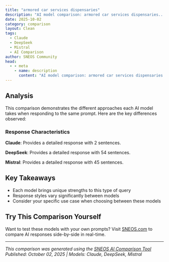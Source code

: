 ```yaml
---
title: "armored car services dispensaries"
description: "AI model comparison: armored car services dispensaries..."
date: 2025-10-02
category: comparison
layout: Clean
tags:
  - Claude
  - DeepSeek
  - Mistral
  - AI Comparison
author: SNEOS Community
head:
  - - meta
    - name: description
      content: "AI model comparison: armored car services dispensaries..."
---
```


<ChatComparison
  title="armored car services dispensaries"
  prompt="armored car services dispensaries"
  :responses='{"Claude": "Armored car services for dispensaries are specialized security transportation companies that help cannabis businesses safely move cash, products, and other valuables. Here\u0027s what you should know:\n\n## Why Dispensaries Use Armored Car Services\n\n**Banking Challenges:**\n- Limited banking access forces many dispensaries to operate largely in cash\n- Need secure transportation for daily deposits and cash management\n- Protection from theft during transport\n\n**High-Value Products:**\n- Cannabis products require secure transport between facilities\n- Moving inventory between cultivation, processing, and retail locations\n\n## Services Typically Offered\n\n- **Cash pickup and delivery**\n- **Bank deposits**\n- **ATM servicing**\n- **Product transportation** (where legally permitted)\n- **Vault storage services**\n- **Same-day or scheduled pickups**\n\n## Major Providers\n\nSome companies that serve the cannabis industry include:\n- Garda World\n- Brink\u0027s (in some markets)\n- Regional security companies with cannabis licenses\n- Cannabis-specific armored transport services\n\n## Key Considerations\n\n**Compliance:**\n- Must be licensed for cannabis-related transportation\n- Need to follow state tracking requirements\n- Insurance and bonding requirements\n\n**Cost Factors:**\n- Route frequency\n- Cash volume\n- Distance traveled\n- Additional security requirements\n\n**Vetting:**\n- Check licensing and cannabis industry experience\n- Verify insurance coverage\n- Review security protocols and equipment\n\nWould you like specific information about services in a particular state or region?", "DeepSeek": "Of course. This is an interesting intersection of two highly regulated industries. Here\u2019s a detailed breakdown of the relationship between armored car services and dispensaries (both medical and recreational cannabis).\n\n### The Core Need: Why Dispensaries Require Armored Car Services\n\nDispensaries are largely **cash-only businesses**, which creates a massive security risk. This situation arises from a fundamental conflict between state and federal law in the United States.\n\n1. **The Cash-Only Problem:**\n * **Federal Law:** Cannabis is still a Schedule I controlled substance at the federal level.\n * **Banking Access:** Most federally insured banks and credit unions refuse to serve cannabis businesses for fear of being charged with money laundering. This means dispensaries have limited access to checking accounts, credit card processing, and other standard financial services.\n * **Result:** A significant portion of their transactions are in cash. A busy dispensary can have hundreds of thousands of dollars in cash on-site at any given time.\n\n2. **The High-Value Target:**\n * **Product \u002B Cash:** Dispensaries are targets for robbery not only because of the cash but also because of the high-value, easily resellable product (cannabis) on the premises.\n * **Public Knowledge:** It is widely known that these businesses operate in cash, making them a predictable target for criminal activity.\n\n### The Role of Armored Car Services for Dispensaries\n\nArmored car services provide critical logistical and security solutions to mitigate these risks.\n\n**1. Cash Logistics \u0026 Transport:**\n* **Daily Cash Pickups:** Transporting cash receipts from the dispensary to a secure counting facility or a rare \u0022cannabis-friendly\u0022 financial institution.\n* **Change Orders \u0026 Cash Drops:** Delivering fresh currency for registers and secure cash drops throughout the day to limit the amount of cash held on the sales floor.\n* **Tax Payments:** Transporting large sums of cash for state and local tax payments, which must often be made in person.\n\n**2. Product Transport (The \u0022Seed-to-Sale\u0022 Chain):**\n* **Wholesale Transport:** Moving bulk cannabis product from growers and cultivators to the dispensary.\n* **Inter-Dispensary Transfers:** Transporting product between different locations of the same dispensary chain.\n* **Product Returns \u0026 Destruction:** Securely moving unsellable or expired product to approved destruction facilities.\n\n**3. ATM Services:**\nMany armored car companies also manage ATMs. They install, service, and fill the ATMs located inside or outside dispensaries, which is another source of cash that needs securing.\n\n### Key Considerations and Challenges for the Service\n\nProviding armored car services to the cannabis industry is not like serving a standard retail bank. It comes with unique challenges:\n\n**1. Intense Regulatory Compliance:**\n* **State Licensing:** The armored car company itself often needs a specific license or endorsement from the state\u0027s cannabis control board (e.g., Cannabis Control Commission, Department of Cannabis Control) to handle cannabis products and cash.\n* **Tracking \u0026 Reporting:** Every transport of product is tracked in the state\u0027s mandatory \u0022seed-to-sale\u0022 tracking system (like Metrc or BioTrack). The armored car service must meticulously log manifests, weights, and chain-of-custody documents.\n* **Background Checks:** Drivers and guards are subject to intense background checks by state cannabis authorities.\n\n**2. Enhanced Security Protocols:**\n* **Armed Guards:** Personnel are typically highly trained and armed.\n* **GPS Tracking:** Vehicles are equipped with live GPS tracking, and shipments are monitored in real-time.\n* **Secure Routing:** Routes are varied and unpredictable to prevent patterns from being detected.\n* **Communication:** Constant communication with a central command center.\n\n**3. Insurance and Liability:**\n* The value of a single shipment (both cash and product) can be enormous. The armored car service must carry substantial insurance policies to cover potential losses from theft, damage, or accidents.\n\n**4. Federal Legal Gray Area:**\n* While operating legally under state law, the armored car company is still technically transporting a federally illegal substance and the proceeds from its sale. This creates a legal risk, though federal enforcement against ancillary businesses (like security or transport) has been rare under specific federal enforcement memos (like the Cole Memorandum, though rescinded, its principles often guide current practice).\n\n### Examples of Armored Car Services in the Industry\n\nSeveral companies have specialized in serving the cannabis industry. You\u0027ll often hear terms like \u0022cannabis logistics,\u0022 \u0022cash-in-transit,\u0022 and \u0022secure transport.\u0022\n\n* **Brinks:** A major player that has developed a dedicated cannabis division in legal states.\n* **MPS (Marijuana Payment Solutions):** Offers a suite of financial and security services, including armored transport.\n* **Spartan Armor:** An example of a company built specifically for the cannabis industry.\n* **Local \u0026 Regional Operators:** In many states, smaller, locally-owned armored car services have emerged to fill this critical need.\n\n### Summary\n\nIn short, the relationship is one of **absolute necessity**. Armored car services are the vital circulatory system for the legal cannabis industry, moving its lifeblood (cash and product) securely and in compliance with a complex web of state regulations. They allow dispensaries to operate safely, manage their immense cash flow, and fulfill their logistical needs without becoming easy targets for crime.", "Mistral": "Armored car services for dispensaries are specialized security services designed to protect the transportation of cash, cannabis products, and other valuable assets associated with the cannabis industry. Given the high-risk nature of the cannabis business, particularly due to its cash-intensive operations and the valuable nature of the products, armored car services provide essential security measures. Here are some key aspects of these services:\n\n### Key Features of Armored Car Services for Dispensaries:\n\n1. **Secure Transportation**:\n - **Cash Handling**: Armored car services ensure the safe transportation of large sums of cash from dispensaries to banks or other secure locations.\n - **Product Transportation**: They also handle the secure transportation of cannabis products between cultivation sites, processing facilities, and dispensaries.\n\n2. **Armed Guards**:\n - **Trained Personnel**: These services employ highly trained and armed security personnel to accompany the transportation of valuable assets.\n - **Escort Services**: Armed guards can escort dispensary staff during cash deposits or product transfers to ensure safety.\n\n3. **Armored Vehicles**:\n - **Protected Vehicles**: The use of armored vehicles provides an additional layer of security, protecting against theft and robbery.\n - **GPS Tracking**: Many armored vehicles are equipped with GPS tracking systems to monitor the location and route of the vehicle in real-time.\n\n4. **Compliance and Regulation**:\n - **Legal Compliance**: Armored car services ensure compliance with state and federal regulations regarding the transportation of cannabis and cash.\n - **Documentation**: They maintain detailed records and documentation of all transactions and movements to meet regulatory requirements.\n\n5. **Insurance**:\n - **Liability Coverage**: These services often provide insurance coverage to protect against loss or damage during transportation.\n - **Risk Management**: They implement risk management strategies to minimize potential threats and ensure the safety of assets.\n\n6. **Technology and Surveillance**:\n - **Surveillance Systems**: Advanced surveillance systems, including cameras and alarms, are used to monitor the transportation process.\n - **Communication Systems**: Secure communication systems allow for real-time updates and coordination between the armored car service and the dispensary.\n\n### Benefits of Using Armored Car Services for Dispensaries:\n\n1. **Enhanced Security**:\n - **Reduced Risk**: By using armored car services, dispensaries can significantly reduce the risk of theft, robbery, and other security threats.\n - **Peace of Mind**: Knowing that valuable assets are being transported securely provides peace of mind for dispensary owners and employees.\n\n2. **Efficiency**:\n - **Streamlined Operations**: Armored car services can streamline the transportation process, allowing dispensaries to focus on their core operations.\n - **Time Savings**: Efficient transportation services save time and resources, enabling dispensaries to operate more effectively.\n\n3. **Compliance Assurance**:\n - **Regulatory Adherence**: Armored car services ensure that all transportation activities comply with relevant regulations, reducing the risk of legal issues.\n - **Audit Trails**: Detailed documentation and audit trails help dispensaries meet regulatory requirements and pass inspections.\n\n4. **Professionalism**:\n - **Expertise**: Armored car services bring professional expertise and experience in handling high-value assets, ensuring a smooth and secure process.\n - **Customer Trust**: Using professional security services can enhance customer trust and confidence in the dispensary\u0027s operations.\n\n### Considerations for Choosing an Armored Car Service:\n\n1. **Reputation and Experience**:\n - **Track Record**: Look for a service provider with a proven track record and positive reputation in the industry.\n - **Experience**: Choose a provider with experience in the cannabis industry to ensure they understand the unique challenges and regulations.\n\n2. **Cost**:\n - **Budget**: Consider the cost of the service and ensure it fits within the dispensary\u0027s budget.\n - **Value**: Evaluate the value provided by the service, including the level of security, compliance support, and additional features.\n\n3. **Customization**:\n - **Tailored Solutions**: Look for a provider that offers customized solutions to meet the specific needs of the dispensary.\n - **Flexibility**: Ensure the service provider can adapt to changing requirements and regulations.\n\n4. **Customer Support**:\n - **Responsiveness**: Choose a provider with responsive customer support to address any issues or concerns promptly.\n - **Communication**: Ensure clear and open communication channels with the service provider for effective coordination.\n\nBy utilizing armored car services, dispensaries can enhance their security, comply with regulations, and operate more efficiently, ultimately contributing to their overall success and sustainability in the cannabis industry."}' 
  published-date="08:46"
/>

## Analysis

This comparison demonstrates the different approaches each AI model takes when responding to the same prompt. Here are the key differences observed:

### Response Characteristics

**Claude**: Provides a detailed response with 2 sentences. 

**DeepSeek**: Provides a detailed response with 54 sentences. 

**Mistral**: Provides a detailed response with 45 sentences. 

## Key Takeaways

- Each model brings unique strengths to this type of query
- Response styles vary significantly between models
- Consider your specific use case when choosing between these models

## Try This Comparison Yourself

Want to test these models with your own prompts? Visit [SNEOS.com](https://sneos.com) to compare AI responses side-by-side in real-time.

---

*This comparison was generated using the [SNEOS AI Comparison Tool](https://sneos.com)*
*Published: October 02, 2025 | Models: Claude, DeepSeek, Mistral*
